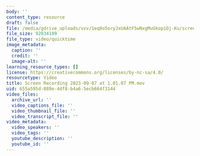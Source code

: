 ```yaml
---
body: ''
content_type: resource
draft: false
file: /media/gdrive_uploads/vvv/1eq8o5oryJxUAAtF5wNxgMuGkopiOj-Ku/screen-recording-2023-09-07-at-10107-pm.mov
file_size: 92834109
file_type: video/quicktime
image_metadata:
  caption: ''
  credit: ''
  image-alt: ''
learning_resource_types: []
license: https://creativecommons.org/licenses/by-nc-sa/4.0/
resourcetype: Video
title: Screen Recording 2023-09-07 at 1.01.07 PM.mov
uid: 655a595d-089e-4df8-b4a6-5ecb664f3144
video_files:
  archive_url: ''
  video_captions_file: ''
  video_thumbnail_file: ''
  video_transcript_file: ''
video_metadata:
  video_speakers: ''
  video_tags: ''
  youtube_description: ''
  youtube_id: ''
---
```

